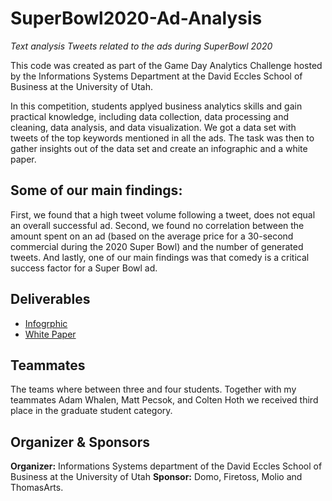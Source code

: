 # SuperBowl2020-Ad-Analysis
*Text analysis Tweets related to the ads during SuperBowl 2020*

This code was created as part of the Game Day Analytics Challenge hosted by the Informations Systems Department at the David Eccles School of Business at the University of Utah.

In this competition, students applyed business analytics skills and gain practical knowledge, including data collection, data processing and cleaning, data analysis, and data visualization. We got a data set with tweets of the top keywords mentioned in all the ads. The task was then to gather insights out of the data set and create an infographic and a white paper.


## Some of our main findings:
First, we found that a high tweet volume following a tweet, does not equal an overall successful ad. Second, we found no correlation between the amount spent on an ad (based on the average price for a 30-second commercial during the 2020 Super Bowl) and the number of generated tweets. And lastly, one of our main findings was that comedy is a critical success factor for a Super Bowl ad.


## Deliverables
* [Infogrphic](https://www.jonasvitt.com/blog/superbowl2020-infographic/)
* [White Paper](https://www.jonasvitt.com/blog/superbowl2020-analysis/)


## Teammates
The teams where between three and four students. Together with my teammates Adam Whalen, Matt Pecsok, and Colten Hoth we received third place in the graduate student category.


## Organizer & Sponsors
**Organizer:** Informations Systems department of the David Eccles School of Business at the University of Utah
**Sponsor:** Domo, Firetoss, Molio and ThomasArts.
